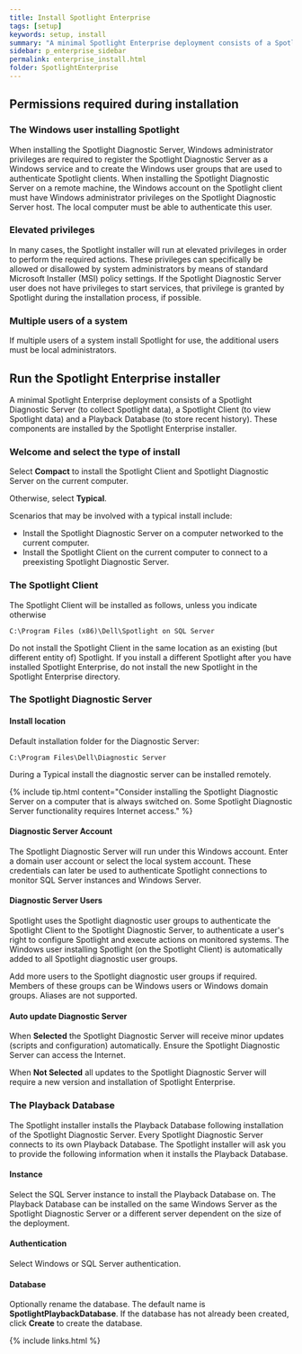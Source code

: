 ```yaml
---
title: Install Spotlight Enterprise
tags: [setup]
keywords: setup, install
summary: "A minimal Spotlight Enterprise deployment consists of a Spotlight Diagnostic Server (to collect Spotlight data), a Spotlight Client (to view Spotlight data) and a Playback Database (to store recent history). These components are installed by the Spotlight Enterprise installer."
sidebar: p_enterprise_sidebar
permalink: enterprise_install.html
folder: SpotlightEnterprise
---
```



## Permissions required during installation

### The Windows user installing Spotlight
When installing the Spotlight Diagnostic Server, Windows administrator privileges are required to register the Spotlight Diagnostic Server as a Windows service and to create the Windows user groups that are used to authenticate Spotlight clients. When installing the Spotlight Diagnostic Server on a remote machine, the Windows account on the Spotlight client must have Windows administrator privileges on the Spotlight Diagnostic Server host. The local computer must be able to authenticate this user.

### Elevated privileges
In many cases, the Spotlight installer will run at elevated privileges in order to perform the required actions. These privileges can specifically be allowed or disallowed by system administrators by means of standard Microsoft Installer (MSI) policy settings. If the Spotlight Diagnostic Server user does not have privileges to start services, that privilege is granted by Spotlight during the installation process, if possible.

### Multiple users of a system
If multiple users of a system install Spotlight for use, the additional users must be local administrators.

## Run the Spotlight Enterprise installer

A minimal Spotlight Enterprise deployment consists of a Spotlight Diagnostic Server (to collect Spotlight data), a Spotlight Client (to view Spotlight data) and a Playback Database (to store recent history). These components are installed by the Spotlight Enterprise installer.

### Welcome and select the type of install

Select **Compact** to install the Spotlight Client and Spotlight Diagnostic Server on the current computer.

Otherwise, select **Typical**.


Scenarios that may be involved with a typical install include:

* Install the Spotlight Diagnostic Server on a computer networked to the current computer.
* Install the Spotlight Client on the current computer to connect to a preexisting Spotlight Diagnostic Server.


### The Spotlight Client

The Spotlight Client will be installed as follows, unless you indicate otherwise

```
C:\Program Files (x86)\Dell\Spotlight on SQL Server
```

Do not install the Spotlight Client in the same location as an existing (but different entity of) Spotlight. If you install a different Spotlight after you have installed Spotlight Enterprise, do not install the new Spotlight in the Spotlight Enterprise directory.

### The Spotlight Diagnostic Server

#### Install location

Default installation folder for the Diagnostic Server:

```
C:\Program Files\Dell\Diagnostic Server
```

During a Typical install the diagnostic server can be installed remotely.

{% include tip.html content="Consider installing the Spotlight Diagnostic Server on a computer that is always switched on. Some Spotlight Diagnostic Server functionality requires Internet access." %}

#### Diagnostic Server Account

The Spotlight Diagnostic Server will run under this Windows account. Enter a domain user account or select the local system account. These credentials can later be used to authenticate Spotlight connections to monitor SQL Server instances and Windows Server.

#### Diagnostic Server Users

Spotlight uses the Spotlight diagnostic user groups to authenticate the Spotlight Client to the Spotlight Diagnostic Server, to authenticate a user's right to configure Spotlight and execute actions on monitored systems. The Windows user installing Spotlight (on the Spotlight Client) is automatically added to all Spotlight diagnostic user groups.

Add more users to the Spotlight diagnostic user groups if required. Members of these groups can be Windows users or Windows domain groups. Aliases are not supported.

#### Auto update Diagnostic Server

When **Selected** the Spotlight Diagnostic Server will receive minor updates (scripts and configuration) automatically. Ensure the Spotlight Diagnostic Server can access the Internet.

When **Not Selected** all updates to the Spotlight Diagnostic Server will require a new version and installation of Spotlight Enterprise.

### The Playback Database

The Spotlight installer installs the Playback Database following installation of the Spotlight Diagnostic Server. Every Spotlight Diagnostic Server connects to its own Playback Database. The Spotlight installer will ask you to provide the following information when it installs the Playback Database.

#### Instance

Select the SQL Server instance to install the Playback Database on. The Playback Database can be installed on the same Windows Server as the Spotlight Diagnostic Server or a different server dependent on the size of the deployment.

#### Authentication

Select Windows or SQL Server authentication.

#### Database

Optionally rename the database. The default name is **SpotlightPlaybackDatabase**. If the database has not already been created, click **Create** to create the database.



{% include links.html %}
